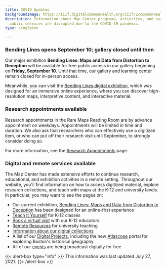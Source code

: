 ```yaml
---
title: COVID Updates
backgroundImage: https://iiif.digitalcommonwealth.org/iiif/2/commonwealth:8336hc349/1977,3051,4696,1785/1200,/0/default.jpg
description: Information about Map Center programs, activities, and services while
  public services are disrupted due to the COVID-19 pandemic.
type: singleton

---
```

### Bending Lines opens September 10; gallery closed until then

Our major exhibition **Bending Lines: Maps and Data from Distortion to Deception** will be available for free public access in our gallery beginning on **Friday, September 10**. Until that time, our gallery and learning center remain closed for in-person access.

Meanwhile, you can visit the [Bending Lines digital exhibition](https://www.leventhalmap.org/digital-exhibitions/bending-lines/), which was designed for an immersive online experience, where you can discover high-resolution maps, interpretive content, and interactive material.

### Research appointments available

Research appointments in the Rare Maps Reading Room are by advance appointment on weekdays. Appointments will be limited in time and duration. We also ask that researchers who can effectively use a digitized item, or who can put off their research visit until September, to strongly consider doing so.

For more information, see the [Research Appointments](https://www.leventhalmap.org/research/appointments/) page.

### Digital and remote services available

The Map Center has made extensive efforts to continue research, educational, and exhibition activities in a remote setting. Throughout our website, you'll find information on how to access digitized material, explore research collections, and teach with maps at the K-12 and university levels. In particular, you may want to see the pages on:

* Our current exhibition, [Bending Lines: Maps and Data from Distortion to Deception](https://leventhalmap.org/digital-exhibitions/bending-lines) has been designed for an online-first experience
* [Teach It Yourself](/education/k12/teach-it-yourself) for K-12 classes
* [Book a virtual visit](/education/k12/school-visits) with our K-12 educators
* [Remote Resources](/education/university) for university teaching
* [Information about our digital collections](/collections/digital-collections)
* A list of our [Digital Projects](/projects/digital-projects), including the new [Atlascope](https://atlascope.leventhalmap.org) portal for exploring Boston's historical geography
* All of our [events](/event) are being broadcast digitally for free

{{< alert-box type="info" >}} This information was last updated July 27, 2021. {{< /alert-box >}}
